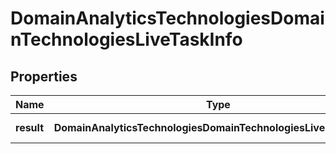 # DomainAnalyticsTechnologiesDomainTechnologiesLiveTaskInfo

## Properties

| Name | Type | Description | Notes |
|------------ | ------------- | ------------- | -------------|
**result** | **DomainAnalyticsTechnologiesDomainTechnologiesLiveResultInfo[]** | array of results |[optional]|